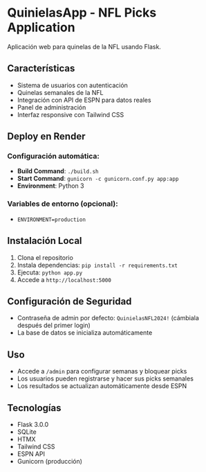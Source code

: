 # QuinielasApp - NFL Picks Application

Aplicación web para quinelas de la NFL usando Flask.

## Características

- Sistema de usuarios con autenticación
- Quinelas semanales de la NFL
- Integración con API de ESPN para datos reales
- Panel de administración
- Interfaz responsive con Tailwind CSS

## Deploy en Render

### Configuración automática:
- **Build Command**: `./build.sh`
- **Start Command**: `gunicorn -c gunicorn.conf.py app:app`
- **Environment**: Python 3

### Variables de entorno (opcional):
- `ENVIRONMENT=production`

## Instalación Local

1. Clona el repositorio
2. Instala dependencias: `pip install -r requirements.txt`
3. Ejecuta: `python app.py`
4. Accede a `http://localhost:5000`

## Configuración de Seguridad

- Contraseña de admin por defecto: `QuinielasNFL2024!` (cámbiala después del primer login)
- La base de datos se inicializa automáticamente

## Uso

- Accede a `/admin` para configurar semanas y bloquear picks
- Los usuarios pueden registrarse y hacer sus picks semanales
- Los resultados se actualizan automáticamente desde ESPN

## Tecnologías

- Flask 3.0.0
- SQLite
- HTMX
- Tailwind CSS
- ESPN API
- Gunicorn (producción)